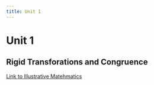 ```yaml
---
title: Unit 1
---
```

# Unit 1
## Rigid Transforations and Congruence
[Link to Illustrative Matehmatics](https://im.kendallhunt.com/MS/students/3/1/index.html)